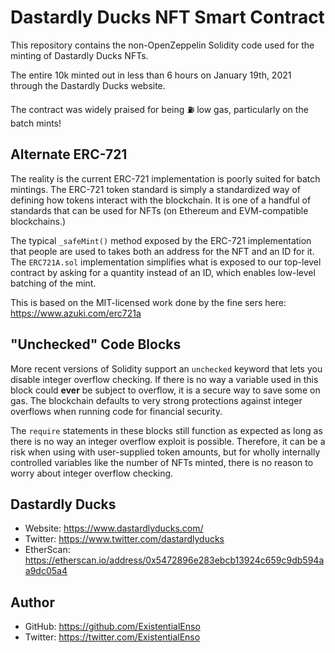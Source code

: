 # Dastardly Ducks NFT Smart Contract

This repository contains the non-OpenZeppelin Solidity code used for the minting of Dastardly Ducks NFTs.

The entire 10k minted out in less than 6 hours on January 19th, 2021 through the Dastardly Ducks website.

The contract was widely praised for being ⛽️ low gas, particularly on the batch mints!

## Alternate ERC-721 

The reality is the current ERC-721 implementation is poorly suited for batch mintings. The ERC-721 token standard is simply a 
standardized way of defining how tokens interact with the blockchain. It is one of a handful of standards that can be used for 
NFTs (on Ethereum and EVM-compatible blockchains.)

The typical ``_safeMint()`` method exposed by the ERC-721 implementation that people are used to takes both an address for the 
NFT and an ID for it. The ``ERC721A.sol`` implementation simplifies what is exposed to our top-level contract by asking for a quantity instead of an ID, which enables low-level batching of the mint.

This is based on the MIT-licensed work done by the fine sers here: https://www.azuki.com/erc721a

## "Unchecked" Code Blocks

More recent versions of Solidity support an ``unchecked`` keyword that lets you disable integer overflow checking. If there is no way 
a variable used in this block could **ever** be subject to overflow, it is a secure way to save some on gas. The blockchain defaults 
to very strong protections against integer overflows when running code for financial security.

The ``require`` statements in these blocks still function as expected as long as there is no way an integer overflow exploit is possible. 
Therefore, it can be a risk when using with user-supplied token amounts, but for wholly internally controlled variables like the number of NFTs minted, there is no reason to worry about integer overflow checking. 

## Dastardly Ducks

* Website: https://www.dastardlyducks.com/
* Twitter: https://www.twitter.com/dastardlyducks
* EtherScan: https://etherscan.io/address/0x5472896e283ebcb13924c659c9db594aa9dc05a4

## Author

* GitHub: https://github.com/ExistentialEnso
* Twitter: https://twitter.com/ExistentialEnso